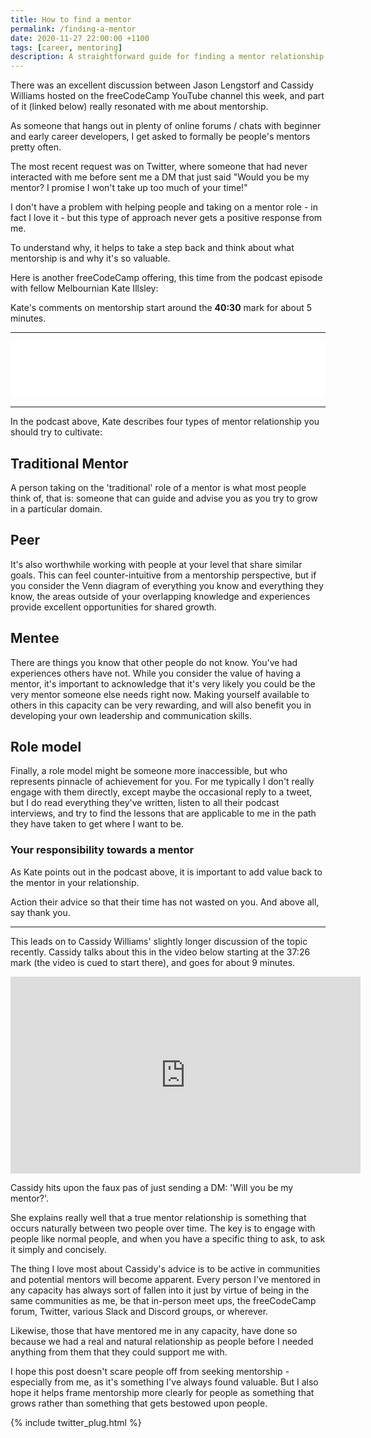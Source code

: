 ```yaml
---
title: How to find a mentor
permalink: /finding-a-mentor
date: 2020-11-27 22:00:00 +1100
tags: [career, mentoring]
description: A straightforward guide for finding a mentor relationship to help you on your coding journey
---
```


There was an excellent discussion between Jason Lengstorf and Cassidy Williams hosted on the freeCodeCamp YouTube channel this week, and part of it (linked below) really resonated with me about mentorship.

As someone that hangs out in plenty of online forums / chats with beginner and early career developers, I get asked to formally be people's mentors pretty often.

The most recent request was on Twitter, where someone that had never interacted with me before sent me a DM that just said "Would you be my mentor? I promise I won't take up too much of your time!"

I don't have a problem with helping people and taking on a mentor role - in fact I love it - but this type of approach never gets a positive response from me.

To understand why, it helps to take a step back and think about what mentorship is and why it's so valuable.

Here is another freeCodeCamp offering, this time from the podcast episode with fellow Melbournian Kate Illsley:

Kate's comments on mentorship start around the **40:30** mark for about 5 minutes.

---

<iframe style="border: none" src="//html5-player.libsyn.com/embed/episode/id/9647195/height/90/theme/custom/thumbnail/yes/direction/forward/render-playlist/no/custom-color/000000/" height="90" width="100%" scrolling="no"  allowfullscreen webkitallowfullscreen mozallowfullscreen oallowfullscreen msallowfullscreen></iframe>

---

In the podcast above, Kate describes four types of mentor relationship you should try to cultivate:

## Traditional Mentor

A person taking on the 'traditional' role of a mentor is what most people think of, that is: someone that can guide and advise you as you try to grow in a particular domain.

## Peer

It's also worthwhile working with people at your level that share similar goals. This can feel counter-intuitive from a mentorship perspective, but if you consider the Venn diagram of everything you know and everything they know, the areas outside of your overlapping knowledge and experiences provide excellent opportunities for shared growth.

## Mentee

There are things you know that other people do not know. You've had experiences others have not. While you consider the value of having a mentor, it's important to acknowledge that it's very likely you could be the very mentor someone else needs right now. Making yourself available to others in this capacity can be very rewarding, and will also benefit you in developing your own leadership and communication skills.

## Role model

Finally, a role model might be someone more inaccessible, but who represents pinnacle of achievement for you. For me typically I don't really engage with them directly, except maybe the occasional reply to a tweet, but I do read everything they've written, listen to all their podcast interviews, and try to find the lessons that are applicable to me in the path they have taken to get where I want to be.

### Your responsibility towards a mentor

As Kate points out in the podcast above, it is important to add value back to the mentor in your relationship.

Action their advice so that their time has not wasted on you. And above all, say thank you.

---

This leads on to Cassidy Williams' slightly longer discussion of the topic recently. Cassidy talks about this in the video below starting at the 37:26 mark (the video is cued to start there), and goes for about 9 minutes.

<iframe width="560" height="315" src="https://www.youtube.com/embed/qsBfyUzZhTc?start=2246" frameborder="0" allow="accelerometer; autoplay; clipboard-write; encrypted-media; gyroscope; picture-in-picture" allowfullscreen></iframe>

Cassidy hits upon the faux pas of just sending a DM: 'Will you be my mentor?'.

She explains really well that a true mentor relationship is something that occurs naturally between two people over time. The key is to engage with people like normal people, and when you have a specific thing to ask, to ask it simply and concisely.

The thing I love most about Cassidy's advice is to be active in communities and potential mentors will become apparent. Every person I've mentored in any capacity has always sort of fallen into it just by virtue of being in the same communities as me, be that in-person meet ups, the freeCodeCamp forum, Twitter, various Slack and Discord groups, or wherever.

Likewise, those that have mentored me in any capacity, have done so because we had a real and natural relationship as people before I needed anything from them that they could support me with.

I hope this post doesn't scare people off from seeking mentorship - especially from me, as it's something I've always found valuable. But I also hope it helps frame mentorship more clearly for people as something that grows rather than something that gets bestowed upon people.

{% include twitter_plug.html %}
